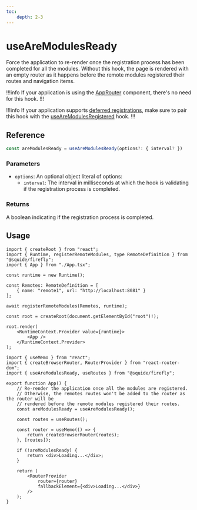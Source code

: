 ```yaml
---
toc:
    depth: 2-3
---
```


# useAreModulesReady

Force the application to re-render once the registration process has been completed for all the modules. Without this hook, the page is rendered with an empty router as it happens before the remote modules registered their routes and navigation items.

!!!info
If your application is using the [AppRouter](../routing/appRouter.md) component, there's no need for this hook.
!!!

!!!info
If your application supports [deferred registrations](./registerRemoteModules.md#defer-the-registration-of-routes-or-navigation-items), make sure to pair this hook with the [useAreModulesRegistered](./useAreModulesRegistered.md) hook. 
!!!

## Reference

```ts
const areModulesReady = useAreModulesReady(options?: { interval? })
```

### Parameters

- `options`: An optional object literal of options:
    - `interval`: The interval in milliseconds at which the hook is validating if the registration process is completed.

### Returns

A boolean indicating if the registration process is completed.

## Usage

```tsx !#11 host/src/bootstrap.tsx
import { createRoot } from "react";
import { Runtime, registerRemoteModules, type RemoteDefinition } from "@squide/firefly";
import { App } from "./App.tsx";

const runtime = new Runtime();

const Remotes: RemoteDefinition = [
    { name: "remote1", url: "http://localhost:8081" }
];

await registerRemoteModules(Remotes, runtime);

const root = createRoot(document.getElementById("root")!);

root.render(
    <RuntimeContext.Provider value={runtime}>
        <App />
    </RuntimeContext.Provider>
);
```

```tsx !#9,17-19 host/src/App.tsx
import { useMemo } from "react";
import { createBrowserRouter, RouterProvider } from "react-router-dom";
import { useAreModulesReady, useRoutes } from "@squide/firefly";

export function App() {
    // Re-render the application once all the modules are registered.
    // Otherwise, the remotes routes won't be added to the router as the router will be
    // rendered before the remote modules registered their routes.
    const areModulesReady = useAreModulesReady();

    const routes = useRoutes();

    const router = useMemo(() => {
        return createBrowserRouter(routes);
    }, [routes]);

    if (!areModulesReady) {
        return <div>Loading...</div>;
    }

    return (
        <RouterProvider
            router={router}
            fallbackElement={<div>Loading...</div>}
        />
    );
}
```
